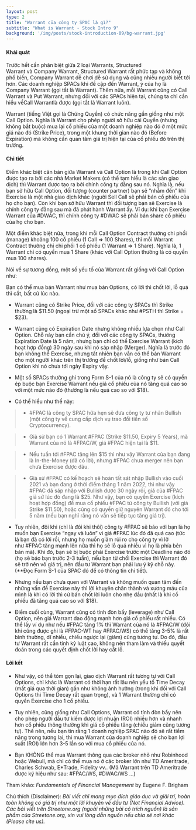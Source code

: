 ```yaml
---
layout: post
type: 2
title: "Warrant của công ty SPAC là gì?"
subtitle: "What is Warrant - Stock Intro 9"
background: '/img/posts/stock-introduction-09/bg-warrant.jpg'
---
```


#### Khái quát

Trước hết cần phân biệt giữa 2 loại Warrants, Structured Warrant và Company Warrant, Structured Warrant rất phức tạp và không phổ biến, Company Warrant dễ chơi dễ sử dụng và cũng nhiều người biết tới hơn. Các doanh nghiệp SPACs khi đề cập đến Warrant, ý của họ là Company Warrant (gọi tắt là Warrant). Thêm nữa, mỗi Warrant cũng có Call Warrant và Put Warrant, nhưng đối với các SPACs hiện tại, chúng ta chỉ cần hiểu vềCall Warrantlà được (gọi tắt là Warrant luôn).

Warrant (tiếng Việt gọi là Chứng Quyền) có chức năng gần giống như một Call Option. Nghĩa là Warrant cho phép người sở hữu cái Quyền (nhưng không bắt buộc) mua lại cổ phiếu của một doanh nghiệp nào đó ở một mức giá nào đó (Strike Price), trong một khung thời gian nào đó (Before Expiration) mà không cần quan tâm giá trị hiện tại của cổ phiếu đó trên thị trường.


#### Chi tiết

Điểm khác biệt căn bản giữa Warrant và Call Option là trong khi Call Option được tạo ra bởi các nhà Market Makers (có thể tạm hiểu là các sàn giao dịch) thì Warrant được tạo ra bởi chính công ty đằng sau nó. Nghĩa là, nếu bạn sở hữu Call Option, đối tượng (counter partner) bạn sẽ “nhắm đến” khi Exercise là một nhà giao dịch khác (người Sell Call sẽ phải bán cổ phiếu của họ cho bạn). Còn khi bạn sở hữu Warrant thì đối tượng bạn sẽ Exercise là chính công ty đằng sau mà đã phát hành Warrant ấy. Ví dụ: khi bạn Exercise Warrant của #DWAC, thì chính công ty #DWAC sẽ phải bán share cổ phiếu của họ cho bạn.

Một điểm khác biệt nữa, trong khi mỗi Call Option Contract thường chi phối (manage) khoảng 100 cổ phiếu (1 Call => 100 Shares), thì mỗi Warrant Contract thường chỉ chi phối 1 cổ phiếu (1 Warrant => 1 Share). Nghĩa là, 1 Warrant chỉ có quyền mua 1 Share (khác với Call Option thường là có quyền mua 100 shares).

Nói về sự tương đồng, một số yếu tố của Warrant rất giống với Call Option như:

Bạn có thể mua bán Warrant như mua bán Options, có lời thì chốt lời, lỗ quá thì cắt, bất cứ lúc nào.

- Warrant cũng có Strike Price, đối với các công ty SPACs thì Strike thường là $11.50 (ngoại trừ một số SPACs khác như #PSTH thì Strike = $23).

- Warrant cũng có Expiration Date nhưng không nhiều lựa chọn như Call Option. Chỗ này bạn cần chú ý, đối với các công ty SPACs, thường Expiration Date là 5 năm, nhưng bạn chỉ có thể Exercise Warrant (kích hoạt hợp đồng) 30 ngày sau khi nó sáp nhập (Merger). Nghĩa là trước đó bạn không thể Exercise, nhưng tất nhiên bạn vẫn có thể bán Warrant cho một người khác trên thị trường để chốt lời/lỗ, giống như bán Call Option khi nó chưa tới ngày Expiry vậy.

- Một số SPACs thường ghi trong Form S-1 của nó là công ty sẽ có quyền ép buộc bạn Exercise Warrant nếu giá cổ phiếu của nó tăng quá cao so với một mức nào đó (thường là nếu quá cao so với $18).

- Có thể hiểu như thế này: 

> - #FPAC là công ty SPAC hứa hẹn sẽ đưa công ty tư nhân Bullish (một công ty về cung cấp dịch vụ trao đổi tiền số Cryptocurrency). 

> - Giả sử bạn có 1 Warrant #FPAC (Strike $11.50, Expiry 5 Years), mã Warrant của nó là #FPAC/W, giá #FPAC hiện tại là $11. 

> - Nếu tuần tới #FPAC tăng lên $15 thì như vậy Warrant của bạn đang là In-the-Money (đã có lời), nhưng #FPAC chưa merger nên bạn chưa Exercise được đâu. 

> - Giả sử #FPAC có kế hoạch sẽ hoàn tất sát nhập Bullish vào cuối 2021 và bạn đang ở thời điểm tháng 1 năm 2022, thì như vậy #FPAC đã sáp nhập với Bullish được 30 ngày rồi, giá của #FPAC giả sử lúc đó đang là $25. Như vậy, bạn có quyền Exercise (kích hoạt hợp đồng) để mua cổ phiếu #FPAC từ công ty Bullish (với giá Strike $11.50), hoặc cũng có quyền giữ nguyên Warrant đó cho tới 5 năm (nếu bạn nghĩ rằng nó vẫn sẽ tiếp tục tăng giá trị).

- Tuy nhiên, đôi khi (chỉ là đôi khi thôi) công ty #FPAC sẽ báo với bạn là họ muốn bạn Exercise “ngay và luôn” vì giá #FPAC lúc đó đã quá cao (tức là bạn đã có lời rồi, nhưng họ muốn giảm rủi ro cho công ty vì lỡ như #FPAC tăng mạnh lên nữa thì họ sẽ lỗ quá nhiều vì họ là phía bên bán mà). Khi đó, bạn sẽ bị buộc phải Exercise trước một Deadline nào đó (họ sẽ báo bạn trước 2-3 tuần), nếu bạn từ chối Exercise thì Warrant đó sẽ trở nên vô giá trị, nên đầu tư Warrant bạn phải lưu ý kỹ chỗ này. (**Đọc Form S-1 của SPAC đó để có thông tin chi tiết).

- Nhưng nếu bạn chưa quen với Warrant và không muốn quan tâm đến những vấn đề Exercise này thì lời khuyên chân thành và xương máu của mình là khi có lời thì cứ bán chốt lời luôn cho nhẹ đầu (nhất là khi cổ phiếu đã tăng quá cao so với $18).

- Điểm cuối cùng, Warrant cũng có tính đòn bẩy (leverage) như Call Option, nên giá Warrant dao động mạnh hơn giá cổ phiếu rất nhiều. Có thể lấy ví dụ như nếu #FPAC tăng 1% thì Warrant của nó là #FPAC/W (đôi khi cũng được ghi là #FPAC-WT hay #FPAC/WS) có thể tăng 3-5% là rất bình thường, dĩ nhiều, chiều ngược lại (giảm) cũng tương tự. Do đó, đầu tư Warrant rất cần tính kỷ luật cao, không nên tham làm và thiếu quyết đoán trong các quyết định chốt lời hay cắt lỗ.

#### Lời kết

- Như vậy, có thể tóm gọn lại, giao dịch Warrant rất tương tự với Call Options, chỉ khác là Warrant có thời hạn rất lâu nên yếu tố Time Decay (mất giá qua thời gian) gần như không ảnh hưởng (trong khi đối với Call Options thì Time Decay rất quan trọng), và 1 Warrant thường chỉ có quyền Exercise cho 1 cổ phiếu. 

- Tuy nhiên, cũng giống như Call Options, Warrant có tính đòn bẩy nên cho phép người đầu tư kiếm được lợi nhuận (ROI) nhiều hơn và nhanh hơn cổ phiếu thông thường khi giá cổ phiếu tăng (chiều giảm cũng tương tự). Thế nên, nếu bạn tin rằng 1 doanh nghiệp SPAC nào đó sẽ rất tiềm năng trong tương lai, thì mua Warrant của doanh nghiệp sẽ cho bạn lợi suất (ROI) lớn hơn 3-5 lần so với mua cổ phiếu của nó.

- Bạn KHÔNG thể mua Warrant thông qua các broker nhỏ như Robinhood hoặc Webull, mà chỉ có thể mua nó ở các broker lớn như TD Ameritrade, Charles Schwab, E*Trade, Fidelity vv.. (Mã Warrant trên TD Ameritrade được ký hiệu như sau: #FPAC/WS, #DWAC/WS …)


Tham khảo: *Fundamentals of Financial Management* by Eugene F. Brigham

Chú thích (Disclaimer):
*Bài viết chỉ mang mục đích giáo dục và giải trí, hoàn toàn không có giá trị như một lời khuyên về đầu tư (Not Financial Advice).*
*Các bài viết trên Streetone.org (ngoài những bài có trích nguồn) là sản phẩm của Streetone.org, xin vui lòng dẫn nguồn nếu chia sẻ nơi khác (Please cite us).*